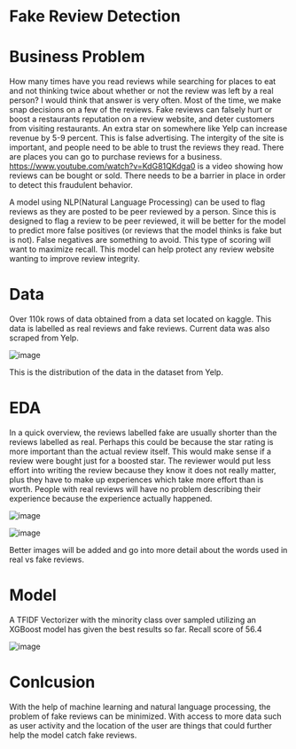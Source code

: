 # Fake Review Detection

# Business Problem

How many times have you read reviews while searching for places to eat and not thinking twice about whether or not the review was left by a real person? I would think that answer is very often. Most of the time, we make snap decisions on a few of the reviews. Fake reviews can falsely hurt or boost a restaurants reputation on a review website, and deter customers from visiting restaurants. An extra star on somewhere like Yelp can increase revenue by 5-9 percent. This is false advertising. The intergity of the site is important, and people need to be able to trust the reviews they read. There are places you can go to purchase reviews for a business. https://www.youtube.com/watch?v=KdG81QKdga0 is a video showing how reviews can be bought or sold. There needs to be a barrier in place in order to detect this fraudulent behavior.
 
A model using NLP(Natural Language Processing) can be used to flag reviews as they are posted to be peer reviewed by a person. Since this is designed to flag a review to be peer reviewed, it will be better for the model to predict more false positives (or reviews that the model thinks is fake but is not). False negatives are something to avoid. This type of scoring will want to maximize recall. This model can help protect any review website wanting to improve review integrity.

# Data

Over 110k rows of data obtained from a data set located on kaggle. This data is labelled as real reviews and fake reviews. Current data was also scraped from Yelp.

![image](https://user-images.githubusercontent.com/82483702/138175801-4a677897-5510-4cf0-be47-11e4a4b5443c.png)

This is the distribution of the data in the dataset from Yelp.


# EDA

In a quick overview, the reviews labelled  fake are usually shorter than the reviews labelled as real. Perhaps this could be because the star rating is more important than the actual review itself. This would make sense if a review were bought just for a boosted star. The reviewer would put less effort into writing the review because they know it does not really matter, plus they have to make up experiences which take more effort than is worth. People with real reviews will have no problem describing their experience because the experience actually happened.

![image](https://user-images.githubusercontent.com/82483702/138177886-4ba1867f-1702-4d06-b982-37c68d94f587.png)

![image](https://user-images.githubusercontent.com/82483702/138177906-ab9f8c4e-ae06-4f5c-8b03-87201e388c91.png)

Better images will be added and go into more detail about the words used in real vs fake reviews.

# Model

A TFIDF Vectorizer with the minority class over sampled utilizing an XGBoost model has given the best results so far. Recall score of 56.4

![image](https://user-images.githubusercontent.com/82483702/138178082-5b953050-c042-41c0-9bb2-d45118a6df9d.png)

# Conlcusion

With the help of machine learning and natural language processing, the problem of fake reviews can be minimized. With access to more data such as user activity and the location of the user are things that could further help the model catch fake reviews. 





